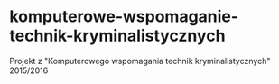 # komputerowe-wspomaganie-technik-kryminalistycznych
Projekt z "Komputerowego wspomagania technik kryminalistycznych" 2015/2016
